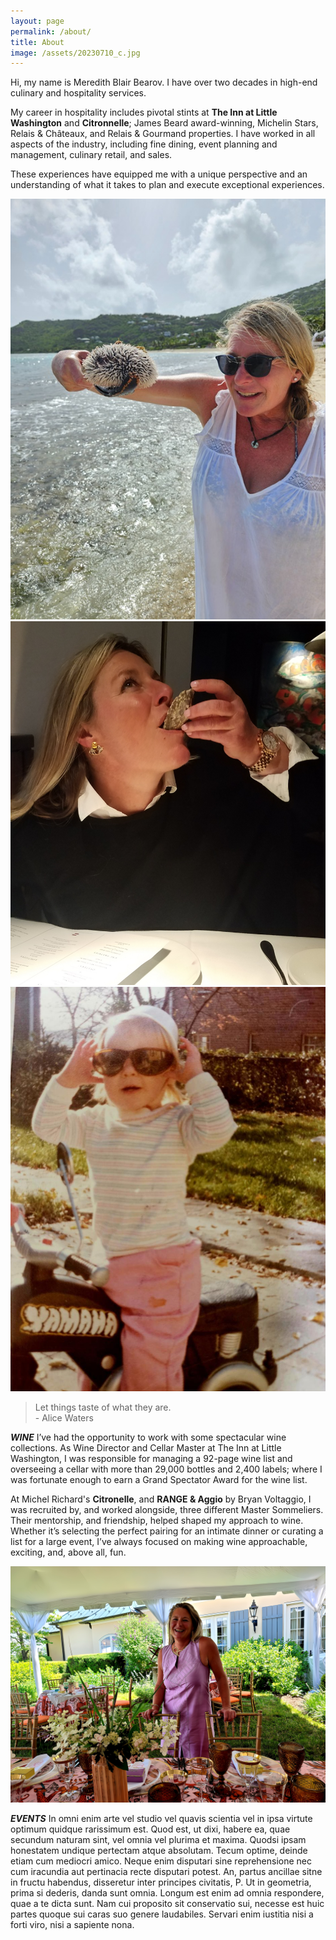 ```yaml
---
layout: page
permalink: /about/
title: About
image: /assets/20230710_c.jpg
---
```

Hi, my name is Meredith Blair Bearov. I have over two decades in high-end culinary and hospitality services. 

My career in hospitality includes pivotal stints at **The Inn at Little Washington** and **Citronnelle**; James Beard award-winning, Michelin Stars, Relais & Châteaux, and Relais & Gourmand properties. I have worked in all aspects of the industry, including fine dining, event planning and management, culinary retail, and sales. 

These experiences have equipped me with a unique perspective and an understanding of what it takes to plan and execute exceptional experiences.

<div class="gallery-box">
  <div class="gallery2">
    <img src="/assets/20230710_c.jpg">
    <img src="/assets/IMG_20241013_125759.jpg">
    <img src="/assets/motor-girl.jpg">
  </div>
</div>

> Let things taste of what they are.  
>    \- Alice Waters

***WINE*** I’ve had the opportunity to work with some spectacular wine collections. As Wine Director and Cellar Master at The Inn at Little Washington, I was responsible for managing a 92-page wine list and overseeing a cellar with more than 29,000 bottles and 2,400 labels; where I was fortunate enough to earn a Grand Spectator Award for the wine list.

At Michel Richard's **Citronelle**, and **RANGE & Aggio** by Bryan Voltaggio, I was recruited by, and worked  alongside, three different Master Sommeliers. Their mentorship, and friendship, helped shaped my approach to wine. Whether it’s selecting the perfect pairing for an intimate dinner or curating a list for a large event, I’ve always focused on making wine approachable, exciting, and, above all, fun.

<div class="gallery-box">
  <div class="gallery2">
    <img src="/assets/20220625_3.jpg">
  </div>
</div>

***EVENTS*** In omni enim arte vel studio vel quavis scientia vel in ipsa virtute optimum quidque rarissimum est. Quod est, ut dixi, habere ea, quae secundum naturam sint, vel omnia vel plurima et maxima. Quodsi ipsam honestatem undique pertectam atque absolutam. Tecum optime, deinde etiam cum mediocri amico. Neque enim disputari sine reprehensione nec cum iracundia aut pertinacia recte disputari potest. An, partus ancillae sitne in fructu habendus, disseretur inter principes civitatis, P. Ut in geometria, prima si dederis, danda sunt omnia. Longum est enim ad omnia respondere, quae a te dicta sunt. Nam cui proposito sit conservatio sui, necesse est huic partes quoque sui caras suo genere laudabiles. Servari enim iustitia nisi a forti viro, nisi a sapiente nona.
